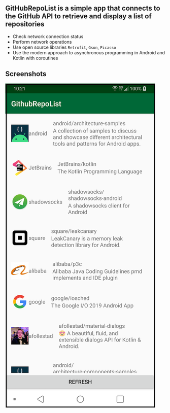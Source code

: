 ## GitHubRepoList is a simple app that connects to the GitHub API to retrieve and display a list of repositories

- Check network connection status
- Perform network operations
- Use open source libraries `Retrofit`, `Gson`, `Picasso`
- Use the modern approach to asynchronous programming in Android and Kotlin with coroutines

## Screenshots

![Screenshot1](screenshots/app.png)